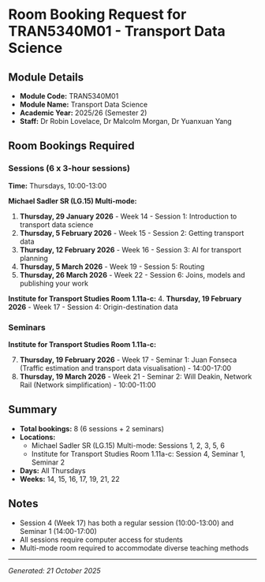 # Room Booking Request for TRAN5340M01 - Transport Data Science

## Module Details
- **Module Code:** TRAN5340M01
- **Module Name:** Transport Data Science
- **Academic Year:** 2025/26 (Semester 2)
- **Staff:** Dr Robin Lovelace, Dr Malcolm Morgan, Dr Yuanxuan Yang

## Room Bookings Required

### Sessions (6 x 3-hour sessions)
**Time:** Thursdays, 10:00-13:00

**Michael Sadler SR (LG.15) Multi-mode:**
1. **Thursday, 29 January 2026** - Week 14 - Session 1: Introduction to transport data science
2. **Thursday, 5 February 2026** - Week 15 - Session 2: Getting transport data
3. **Thursday, 12 February 2026** - Week 16 - Session 3: AI for transport planning
5. **Thursday, 5 March 2026** - Week 19 - Session 5: Routing
6. **Thursday, 26 March 2026** - Week 22 - Session 6: Joins, models and publishing your work

**Institute for Transport Studies Room 1.11a-c:**
4. **Thursday, 19 February 2026** - Week 17 - Session 4: Origin-destination data

### Seminars
**Institute for Transport Studies Room 1.11a-c:**

7. **Thursday, 19 February 2026** - Week 17 - Seminar 1: Juan Fonseca (Traffic estimation and transport data visualisation) - 14:00-17:00
8. **Thursday, 19 March 2026** - Week 21 - Seminar 2: Will Deakin, Network Rail (Network simplification) - 10:00-11:00

## Summary
- **Total bookings:** 8 (6 sessions + 2 seminars)
- **Locations:** 
  - Michael Sadler SR (LG.15) Multi-mode: Sessions 1, 2, 3, 5, 6
  - Institute for Transport Studies Room 1.11a-c: Session 4, Seminar 1, Seminar 2
- **Days:** All Thursdays
- **Weeks:** 14, 15, 16, 17, 19, 21, 22

## Notes
- Session 4 (Week 17) has both a regular session (10:00-13:00) and Seminar 1 (14:00-17:00)
- All sessions require computer access for students
- Multi-mode room required to accommodate diverse teaching methods

---
*Generated: 21 October 2025*
